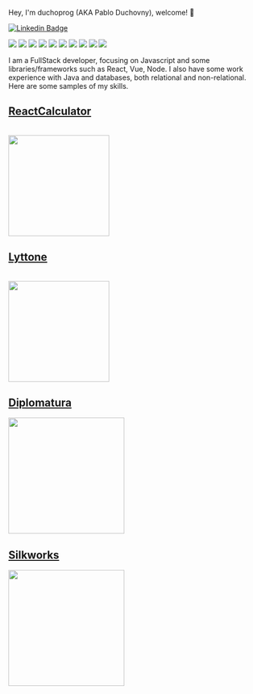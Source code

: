  Hey, I'm duchoprog (AKA Pablo Duchovny), welcome! 👋

[![Linkedin Badge](https://img.shields.io/badge/-duchoprog-blue?style=flat-square&logo=Linkedin&logoColor=white&link=https://https://www.linkedin.com/in/pablo-l-duchovny/)](https://www.linkedin.com/in/pablo-l-duchovny/)

![](https://img.shields.io/badge/HTML5-orange) ![](https://img.shields.io/badge/CSS-red) ![](https://img.shields.io/badge/Javascript-green) ![](https://img.shields.io/badge/React-gold) ![](https://img.shields.io/badge/Vue-gray) ![](https://img.shields.io/badge/Node-orange) ![](https://img.shields.io/badge/Express-orange) ![](https://img.shields.io/badge/SQL-red) ![](https://img.shields.io/badge/Sequelize-green) ![](https://img.shields.io/badge/Sequelize-gold)

I am a FullStack developer, focusing on Javascript and some libraries/frameworks such as React, Vue, Node. I also have some work experience with Java and databases, both relational and non-relational.
Here are some samples of my skills.

[<h2>ReactCalculator</h2><br><img src="https://www.estudioliquid.com.ar/images/calcThumb.png" height=200>](https://www.estudioliquid.com.ar/reactcalc)<br>
[<h2>Lyttone</h2><br><img src="https://www.estudioliquid.com.ar/images/lyttonethumb.png" height=200>](https://www.estudioliquid.com.ar/Lyttone)<br>
[<h2>Diplomatura</h2><img src="https://www.estudioliquid.com.ar/images/diabethumb.png" height=230>](https://www.estudioliquid.com.ar/diabetes)<br>
[<h2>Silkworks</h2><img src="https://www.estudioliquid.com.ar/images/SilkworksThumb.png" height=230>](https://www.estudioliquid.com.ar/DGallery)<br>




